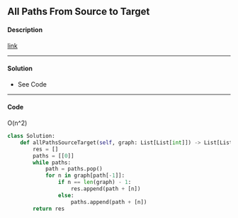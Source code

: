 ## All Paths From Source to Target

#### Description

[link](https://leetcode.com/problems/all-paths-from-source-to-target/)

---

#### Solution

- See Code

---

#### Code

O(n^2)

```python
class Solution:
    def allPathsSourceTarget(self, graph: List[List[int]]) -> List[List[int]]:
        res = []
        paths = [[0]]
        while paths:
            path = paths.pop()
            for n in graph[path[-1]]:
                if n == len(graph) - 1:
                    res.append(path + [n])
                else:
                    paths.append(path + [n])
        return res
```